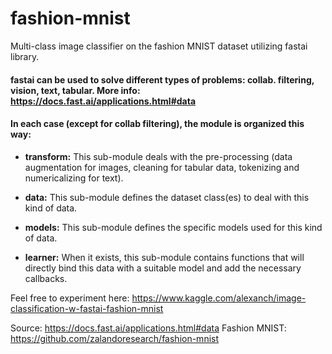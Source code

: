 # fashion-mnist
Multi-class image classifier on the fashion MNIST dataset utilizing fastai library.


#### fastai can be used to solve different types of problems: collab. filtering, vision, text, tabular. More info: https://docs.fast.ai/applications.html#data

#### In each case (except for collab filtering), the module is organized this way:
- **transform:**
  This sub-module deals with the pre-processing (data augmentation for images, cleaning for tabular data, tokenizing and numericalizing for text).

-  **data:**
   This sub-module defines the dataset class(es) to deal with this kind of data.

-  **models:**
   This sub-module defines the specific models used for this kind of data.

-  **learner:**
   When it exists, this sub-module contains functions that will directly bind this data with a suitable model and add the necessary callbacks.
   
Feel free to experiment here: https://www.kaggle.com/alexanch/image-classification-w-fastai-fashion-mnist   
   
   
Source: https://docs.fast.ai/applications.html#data
Fashion MNIST: https://github.com/zalandoresearch/fashion-mnist
